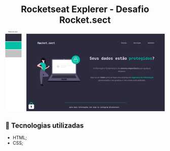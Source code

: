 <h1 align="center">
  Rocketseat Explerer - Desafio Rocket.sect
</h1>

![preview](/assets/img/preview.png)

## 💼 Tecnologias utilizadas

- HTML;
- CSS;
